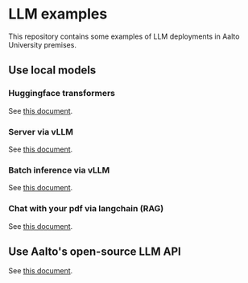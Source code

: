 # LLM examples

This repository contains some examples of LLM deployments in Aalto University premises.

## Use local models

### Huggingface transformers

See [this document](./huggingface-models/README.md).

### Server via vLLM

See [this document](./server-via-vllm/README.md).

### Batch inference via vLLM

See [this document](./batch-inference-via-vllm/README.md).

### Chat with your pdf via langchain (RAG)

See [this document](./chat-with-pdf/README.md).

## Use Aalto's open-source LLM API

See [this document](./aalto-llm-api/README.md).
